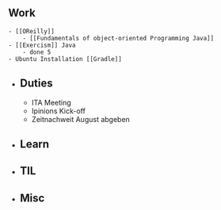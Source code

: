 ## Work
	- [[OReilly]]
		- [[Fundamentals of object-oriented Programming Java]]
	- [[Exercism]] Java
		- done 5
	- Ubuntu Installation [[Gradle]]
- ## Duties
	- ITA Meeting
	- Ipinions Kick-off
	- Zeitnachweit August abgeben
- ## Learn
- ## TIL
- ## Misc